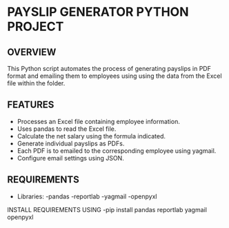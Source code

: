 # PAYSLIP GENERATOR PYTHON PROJECT
## OVERVIEW 

This Python script automates the process of generating payslips in PDF format and emailing them to employees using using the data from the Excel file within the folder.

## FEATURES

- Processes an Excel file containing employee information.
- Uses pandas to read the Excel file.
- Calculate the net salary using the formula indicated.
- Generate individual payslips as PDFs.
- Each PDF is to emailed to the corresponding employee using yagmail.
- Configure email settings using JSON.

## REQUIREMENTS
- Libraries:
  -pandas
  -reportlab
  -yagmail
  -openpyxl

INSTALL REQUIREMENTS USING
-pip install pandas reportlab yagmail openpyxl 